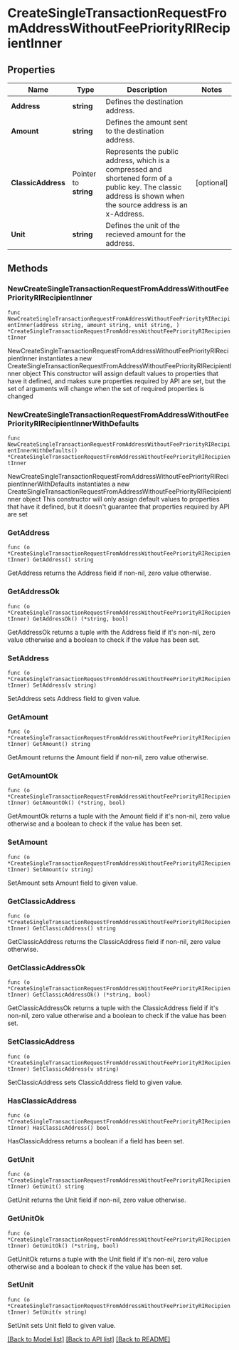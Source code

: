 # CreateSingleTransactionRequestFromAddressWithoutFeePriorityRIRecipientInner

## Properties

Name | Type | Description | Notes
------------ | ------------- | ------------- | -------------
**Address** | **string** | Defines the destination address. | 
**Amount** | **string** | Defines the amount sent to the destination address. | 
**ClassicAddress** | Pointer to **string** | Represents the public address, which is a compressed and shortened form of a public key. The classic address is shown when the source address is an x-Address. | [optional] 
**Unit** | **string** | Defines the unit of the recieved amount for the address. | 

## Methods

### NewCreateSingleTransactionRequestFromAddressWithoutFeePriorityRIRecipientInner

`func NewCreateSingleTransactionRequestFromAddressWithoutFeePriorityRIRecipientInner(address string, amount string, unit string, ) *CreateSingleTransactionRequestFromAddressWithoutFeePriorityRIRecipientInner`

NewCreateSingleTransactionRequestFromAddressWithoutFeePriorityRIRecipientInner instantiates a new CreateSingleTransactionRequestFromAddressWithoutFeePriorityRIRecipientInner object
This constructor will assign default values to properties that have it defined,
and makes sure properties required by API are set, but the set of arguments
will change when the set of required properties is changed

### NewCreateSingleTransactionRequestFromAddressWithoutFeePriorityRIRecipientInnerWithDefaults

`func NewCreateSingleTransactionRequestFromAddressWithoutFeePriorityRIRecipientInnerWithDefaults() *CreateSingleTransactionRequestFromAddressWithoutFeePriorityRIRecipientInner`

NewCreateSingleTransactionRequestFromAddressWithoutFeePriorityRIRecipientInnerWithDefaults instantiates a new CreateSingleTransactionRequestFromAddressWithoutFeePriorityRIRecipientInner object
This constructor will only assign default values to properties that have it defined,
but it doesn't guarantee that properties required by API are set

### GetAddress

`func (o *CreateSingleTransactionRequestFromAddressWithoutFeePriorityRIRecipientInner) GetAddress() string`

GetAddress returns the Address field if non-nil, zero value otherwise.

### GetAddressOk

`func (o *CreateSingleTransactionRequestFromAddressWithoutFeePriorityRIRecipientInner) GetAddressOk() (*string, bool)`

GetAddressOk returns a tuple with the Address field if it's non-nil, zero value otherwise
and a boolean to check if the value has been set.

### SetAddress

`func (o *CreateSingleTransactionRequestFromAddressWithoutFeePriorityRIRecipientInner) SetAddress(v string)`

SetAddress sets Address field to given value.


### GetAmount

`func (o *CreateSingleTransactionRequestFromAddressWithoutFeePriorityRIRecipientInner) GetAmount() string`

GetAmount returns the Amount field if non-nil, zero value otherwise.

### GetAmountOk

`func (o *CreateSingleTransactionRequestFromAddressWithoutFeePriorityRIRecipientInner) GetAmountOk() (*string, bool)`

GetAmountOk returns a tuple with the Amount field if it's non-nil, zero value otherwise
and a boolean to check if the value has been set.

### SetAmount

`func (o *CreateSingleTransactionRequestFromAddressWithoutFeePriorityRIRecipientInner) SetAmount(v string)`

SetAmount sets Amount field to given value.


### GetClassicAddress

`func (o *CreateSingleTransactionRequestFromAddressWithoutFeePriorityRIRecipientInner) GetClassicAddress() string`

GetClassicAddress returns the ClassicAddress field if non-nil, zero value otherwise.

### GetClassicAddressOk

`func (o *CreateSingleTransactionRequestFromAddressWithoutFeePriorityRIRecipientInner) GetClassicAddressOk() (*string, bool)`

GetClassicAddressOk returns a tuple with the ClassicAddress field if it's non-nil, zero value otherwise
and a boolean to check if the value has been set.

### SetClassicAddress

`func (o *CreateSingleTransactionRequestFromAddressWithoutFeePriorityRIRecipientInner) SetClassicAddress(v string)`

SetClassicAddress sets ClassicAddress field to given value.

### HasClassicAddress

`func (o *CreateSingleTransactionRequestFromAddressWithoutFeePriorityRIRecipientInner) HasClassicAddress() bool`

HasClassicAddress returns a boolean if a field has been set.

### GetUnit

`func (o *CreateSingleTransactionRequestFromAddressWithoutFeePriorityRIRecipientInner) GetUnit() string`

GetUnit returns the Unit field if non-nil, zero value otherwise.

### GetUnitOk

`func (o *CreateSingleTransactionRequestFromAddressWithoutFeePriorityRIRecipientInner) GetUnitOk() (*string, bool)`

GetUnitOk returns a tuple with the Unit field if it's non-nil, zero value otherwise
and a boolean to check if the value has been set.

### SetUnit

`func (o *CreateSingleTransactionRequestFromAddressWithoutFeePriorityRIRecipientInner) SetUnit(v string)`

SetUnit sets Unit field to given value.



[[Back to Model list]](../README.md#documentation-for-models) [[Back to API list]](../README.md#documentation-for-api-endpoints) [[Back to README]](../README.md)


